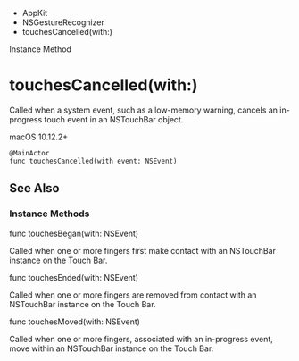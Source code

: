 

- AppKit
- NSGestureRecognizer
-  touchesCancelled(with:) 

Instance Method

# touchesCancelled(with:)

Called when a system event, such as a low-memory warning, cancels an in-progress touch event in an NSTouchBar object.

macOS 10.12.2+

``` source
@MainActor
func touchesCancelled(with event: NSEvent)
```

## See Also

### Instance Methods

func touchesBegan(with: NSEvent)

Called when one or more fingers first make contact with an NSTouchBar instance on the Touch Bar.

func touchesEnded(with: NSEvent)

Called when one or more fingers are removed from contact with an NSTouchBar instance on the Touch Bar.

func touchesMoved(with: NSEvent)

Called when one or more fingers, associated with an in-progress event, move within an NSTouchBar instance on the Touch Bar.


